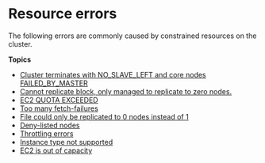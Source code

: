 # Resource errors<a name="emr-troubleshoot-error-resource"></a>

The following errors are commonly caused by constrained resources on the cluster\.

**Topics**
+ [Cluster terminates with NO\_SLAVE\_LEFT and core nodes FAILED\_BY\_MASTER](emr-cluster-NO_SLAVE_LEFT-FAILED_BY_MASTER.md)
+ [Cannot replicate block, only managed to replicate to zero nodes\.](enough-hdfs-space.md)
+ [EC2 QUOTA EXCEEDED](emr-EC2.md)
+ [Too many fetch\-failures](emr-troubleshoot-error-resource-1.md)
+ [File could only be replicated to 0 nodes instead of 1](emr-troubleshoot-error-resource-2.md)
+ [Deny\-listed nodes](emr-troubleshoot-error-resource-3.md)
+ [Throttling errors](emr-throttling-error.md)
+ [Instance type not supported](emr-INSTANCE_TYPE_NOT_SUPPORTED-error.md)
+ [EC2 is out of capacity](emr-EC2_INSUFFICIENT_CAPACITY-error.md)